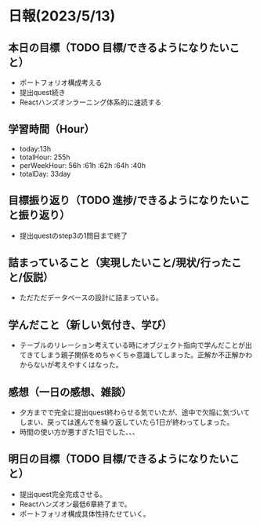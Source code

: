 # 日報(2023/5/13)

## 本日の目標（TODO 目標/できるようになりたいこと）

- ポートフォリオ構成考える
- 提出quest続き
- Reactハンズオンラーニング体系的に速読する

## 学習時間（Hour）
- today:13h
- totalHour: 255h
- perWeekHour: 56h :61h :62h :64h :40h
- totalDay: 33day

## 目標振り返り（TODO 進捗/できるようになりたいこと振り返り）

- 提出questのstep3の1問目まで終了

## 詰まっていること（実現したいこと/現状/行ったこと/仮説）

- ただただデータベースの設計に詰まっている。

## 学んだこと（新しい気付き、学び）

- テーブルのリレーション考えている時にオブジェクト指向で学んだことが出てきてしまう親子関係をめちゃくちゃ意識してしまった。正解か不正解かわからないが考えやすくはなった。

## 感想（一日の感想、雑談）

- 夕方までで完全に提出quest終わらせる気でいたが、途中で欠陥に気づいてしまい、戻っては進んでを繰り返していたら1日が終わってしまった。
- 時間の使い方が悪すぎた1日でした、、、

## 明日の目標（TODO 目標/できるようになりたいこと）

- 提出quest完全完成させる。
- Reactハンズオン最低6章終了まで。
- ポートフォリオ構成具体性持たせていく。